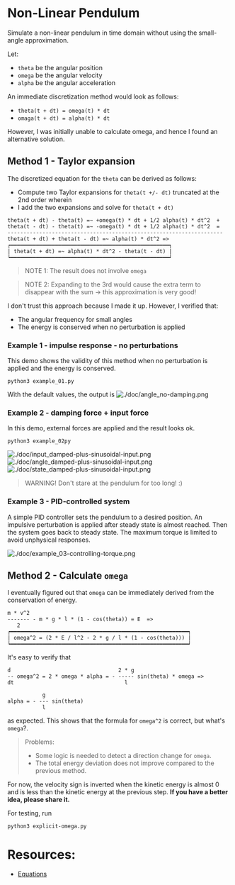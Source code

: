 # Non-Linear Pendulum
Simulate a non-linear pendulum in time domain without using the small-angle approximation.

Let:
- `theta` be the angular position
- `omega` be the angular velocity
- `alpha` be the angular acceleration

An immediate discretization method would look as follows:
- `theta(t + dt) = omega(t) * dt`
- `omaga(t + dt) = alpha(t) * dt`

However, I was initially unable to calculate omega, and hence I found an alternative solution.

## Method 1 - Taylor expansion
The discretized equation for the `theta` can be derived as follows:
- Compute two Taylor expansions for `theta(t +/- dt)` truncated at the 2nd order wherein
- I add the two expansions and solve for `theta(t + dt)`

```
theta(t + dt) - theta(t) =~ +omega(t) * dt + 1/2 alpha(t) * dt^2  +
theta(t - dt) - theta(t) =~ -omega(t) * dt + 1/2 alpha(t) * dt^2  =
--------------------------------------------------------------------
theta(t + dt) + theta(t - dt) =~ alpha(t) * dt^2 =>
┍━━━━━━━━━━━━━━━━━━━━━━━━━━━━━━━━━━━━━━━━━━━━━━━━━━┑
| theta(t + dt) =~ alpha(t) * dt^2 - theta(t - dt) |
┕━━━━━━━━━━━━━━━━━━━━━━━━━━━━━━━━━━━━━━━━━━━━━━━━━━┙
```

> NOTE 1: The result does not involve `omega`

> NOTE 2: Expanding to the 3rd would cause the extra term to disappear with the sum -> this approximation is very good!

I don't trust this approach because I made it up. However, I verified that:
- The angular frequency for small angles
- The energy is conserved when no perturbation is applied

### Example 1 - impulse response - no perturbations
This demo shows the validity of this method when no perturbation is applied and the energy is conserved.
```
python3 example_01.py
```
With the default values, the output is
![./doc/angle_no-damping.png](doc/angle_no-damping.png)


### Example 2 - damping force + input force 
In this demo, external forces are applied and the result looks ok.
```
python3 example_02py
```

![./doc/input_damped-plus-sinusoidal-input.png](doc/input_damped-plus-sinusoidal-input.png)
![./doc/angle_damped-plus-sinusoidal-input.png](doc/angle_damped-plus-sinusoidal-input.png)
![./doc/state_damped-plus-sinusoidal-input.png](doc/state_damped-plus-sinusoidal-input.png)

> WARNING! Don't stare at the pendulum for too long! :)

### Example 3 - PID-controlled system
A simple PID controller sets the pendulum to a desired position.
An impulsive perturbation is applied after steady state is almost reached. Then the system goes back to steady state. The maximum torque is limited to avoid unphysical responses. 

![./doc/example_03-controlling-torque.png](doc/example_03-controlling-torque.png)

## Method 2 - Calculate `omega`
I eventually figured out that `omega` can be immediately derived from the conservation of energy.
```
m * v^2
------- - m * g * l * (1 - cos(theta)) = E  =>
   2
┍━━━━━━━━━━━━━━━━━━━━━━━━━━━━━━━━━━━━━━━━━━━━━━━━━━━━━━━━┑
| omega^2 = (2 * E / l^2 - 2 * g / l * (1 - cos(theta))) |
┕━━━━━━━━━━━━━━━━━━━━━━━━━━━━━━━━━━━━━━━━━━━━━━━━━━━━━━━━┙

```

It's easy to verify that

```
d                                  2 * g
-- omega^2 = 2 * omega * alpha = - ----- sin(theta) * omega =>
dt                                   l

           g
alpha = - --- sin(theta)
           l
```
as expected. This shows that the formula for `omega^2` is correct, but what's `omega`?.

<blockquote>
Problems:

- Some logic is needed to detect a direction change for `omega`.
- The total energy deviation does not improve compared to the previous method.
</blockquote>

For now, the velocity sign is inverted when the kinetic energy is almost 0 and is less than the kinetic energy at the previous step.
**If you have a better idea, please share it.**

For testing, run
```
python3 explicit-omega.py
```

# Resources:
- [Equations](https://en.wikipedia.org/wiki/Pendulum_(mechanics))

